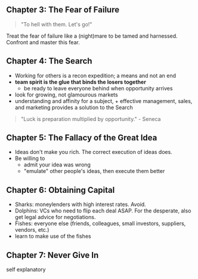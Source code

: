 ## Chapter 3: The Fear of Failure
> "To hell with them. Let's go!"

Treat the fear of failure like a (night)mare to be tamed and harnessed. Confront and master this fear.

## Chapter 4: The Search
- Working for others is a recon expedition; a means and not an end
- **team spirit is the glue that binds the losers together**
	- be ready to leave everyone behind when opportunity arrives
- look for growing, not glamourous markets
- understanding and affinity for a subject, + effective management, sales, and marketing provides a solution to the Search

> "Luck is preparation multiplied by opportunity." - Seneca

## Chapter 5: The Fallacy of the Great Idea
- Ideas don't make you rich. The correct execution of ideas does.
- Be willing to
	- admit your idea was wrong
	- "emulate" other people's ideas, then execute them better

## Chapter 6: Obtaining Capital

- Sharks: moneylenders with high interest rates. Avoid.
 - Dolphins: VCs who need to flip each deal ASAP. For the desperate, also get legal advice for negotiations.
 - Fishes: everyone else (friends, colleagues, small investors, suppliers, vendors, etc.)
 - learn to make use of the fishes

## Chapter 7: Never Give In
self explanatory